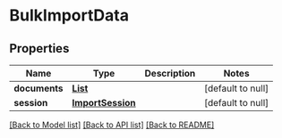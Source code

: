 # BulkImportData
## Properties

Name | Type | Description | Notes
------------ | ------------- | ------------- | -------------
**documents** | [**List**](Document.md) |  | [default to null]
**session** | [**ImportSession**](ImportSession.md) |  | [default to null]

[[Back to Model list]](../index.md#documentation-for-models) [[Back to API list]](../index.md#documentation-for-api-endpoints) [[Back to README]](../index.md)

